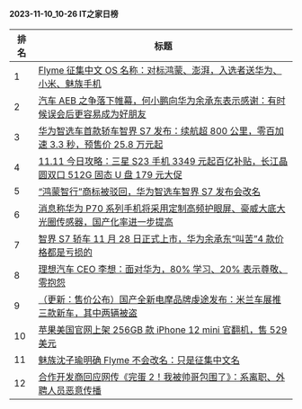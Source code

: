 #### 2023-11-10_10-26  IT之家日榜

| 排名 | 标题|
| --- | ---|
| 1 | [Flyme 征集中文 OS 名称：对标鸿蒙、澎湃，入选者送华为、小米、魅族手机](https://www.ithome.com/0/731/164.htm) |
| 2 | [汽车 AEB 之争落下帷幕，何小鹏向华为余承东表示感谢：有时候误会后更容易成为好朋友](https://www.ithome.com/0/731/168.htm) |
| 3 | [华为智选车首款轿车智界 S7 发布：续航超 800 公里，零百加速 3.3 秒，预售价 25.8 万元起](https://www.ithome.com/0/731/376.htm) |
| 4 | [11.11 今日攻略：三星 S23 手机 3349 元起百亿补贴，长江晶圆双口 512G 固态 U 盘 179 元大促](https://www.ithome.com/0/731/278.htm) |
| 5 | [“鸿蒙智行”商标被驳回，华为智选车智界 S7 发布会改名](https://www.ithome.com/0/731/286.htm) |
| 6 | [消息称华为 P70 系列手机将采用定制高频护眼屏、豪威大底大光圈传感器，国产化率进一步提高](https://www.ithome.com/0/731/268.htm) |
| 7 | [智界 S7 轿车 11 月 28 日正式上市，华为余承东“叫苦”4 款价格都是亏损的](https://www.ithome.com/0/731/377.htm) |
| 8 | [理想汽车 CEO 李想：面对华为，80% 学习、20% 表示尊敬、零抱怨](https://www.ithome.com/0/731/386.htm) |
| 9 | [（更新：售价公布）国产全新电摩品牌虔途发布：米兰车展推三款新车，其中两辆被盗](https://www.ithome.com/0/731/207.htm) |
| 10 | [苹果美国官网上架 256GB 款 iPhone 12 mini 官翻机，售 529 美元](https://www.ithome.com/0/731/221.htm) |
| 11 | [魅族沈子瑜明确 Flyme 不会改名：只是征集中文名](https://www.ithome.com/0/731/412.htm) |
| 12 | [合作开发商回应网传《完蛋 2！我被帅哥包围了》：系离职、外聘人员恶意传播](https://www.ithome.com/0/731/399.htm) |
